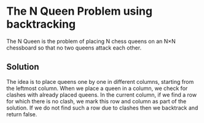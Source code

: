 # The N Queen Problem using backtracking

The N Queen is the problem of placing N chess queens on an N×N chessboard so that no two queens attack each other.


## Solution
The idea is to place queens one by one in different columns, starting from the leftmost column. When we place a queen in a column, we check for clashes with already placed queens. In the current column, if we find a row for which there is no clash, we mark this row and column as part of the solution. If we do not find such a row due to clashes then we backtrack and return false.